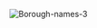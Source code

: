 
![Borough-names-3](https://user-images.githubusercontent.com/67468718/103183599-4ec0f800-4868-11eb-8bbf-dce90bb71ec5.jpg)
